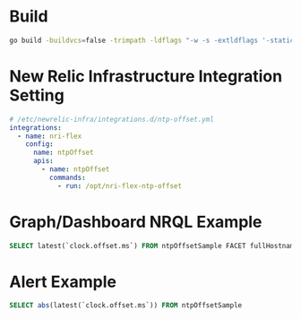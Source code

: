 # Build

```sh
go build -buildvcs=false -trimpath -ldflags "-w -s -extldflags '-static'" -tags "netgo,osusergo" -o nri-flex-ntp-offset
```

# New Relic Infrastructure Integration Setting

```yaml
# /etc/newrelic-infra/integrations.d/ntp-offset.yml
integrations:
  - name: nri-flex
    config:
      name: ntpOffset
      apis:
        - name: ntpOffset
          commands:
            - run: /opt/nri-flex-ntp-offset
```

# Graph/Dashboard NRQL Example

```sql
SELECT latest(`clock.offset.ms`) FROM ntpOffsetSample FACET fullHostname TIMESERIES
```

# Alert Example

```sql
SELECT abs(latest(`clock.offset.ms`)) FROM ntpOffsetSample
```
